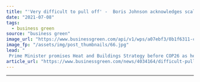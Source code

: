 ```yaml
---
title: "'Very difficult to pull off' -  Boris Johnson acknowledges scale of building decarbonisation challenge"
date: "2021-07-08"
tags: 
  - business green
source: "business green"
image_url: "https://www.businessgreen.com/api/v1/wps/a07ebf3/0b1f6311-c07b-421d-b4f3-50153d86e900/3/boris-liaison-committee-185x114.jpg"
image_fp: "/assets/img/post_thumbnails/66.jpg"
lead: "
 Prime Minister promises Heat and Buildings Strategy before COP26 as he concedes heat pump prices are 'too high' at present ..."
article_url: "https://www.businessgreen.com/news/4034164/difficult-pull-boris-johnson-acknowledges-scale-building"
---
```


---

